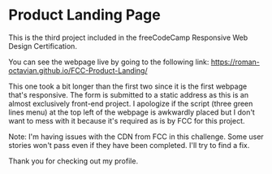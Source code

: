 # Product Landing Page

This is the third project included in the freeCodeCamp Responsive Web Design Certification.

You can see the webpage live by going to the following link:
https://roman-octavian.github.io/FCC-Product-Landing/

This one took a bit longer than the first two since it is the first webpage that's responsive. The form is submitted to a static address as this is an almost exclusively front-end project. I apologize if the script (three green lines menu) at the top left of the webpage is awkwardly placed but I don't want to mess with it because it's required as is by FCC for this project.

Note: I'm having issues with the CDN from FCC in this challenge. Some user stories won't pass even if they have been completed. I'll try to find a fix.

Thank you for checking out my profile.

